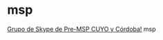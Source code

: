 # msp
[Grupo de Skype de Pre-MSP CUYO y Córdoba!](skype:?chat&blob=5RkddWi-LamCXskRPlt8zXqOp8ad6FnqKR8zPQ6iK6ZDbakYaIn2DEnPf_apnNdV3nmRFtFN)
msp
